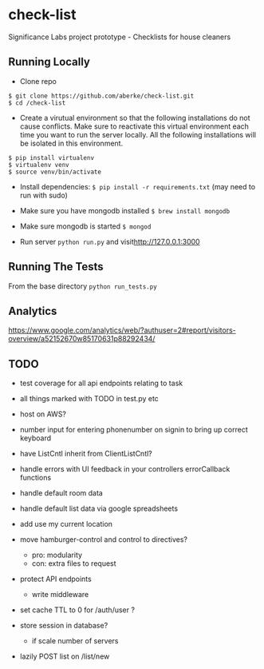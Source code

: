 check-list
==========

Significance Labs project prototype - Checklists for house cleaners


Running Locally
---

* Clone repo 

```
$ git clone https://github.com/aberke/check-list.git
$ cd /check-list
```

* Create a virutual environment so that the following installations do not cause conflicts.  Make sure to reactivate this virtual environment each time you want to run the server locally.  All the following installations will be isolated in this environment.

```
$ pip install virtualenv
$ virtualenv venv
$ source venv/bin/activate
```

* Install dependencies: ```$ pip install -r requirements.txt``` (may need to run with sudo)
* Make sure you have mongodb installed ```$ brew install mongodb```
* Make sure mongodb is started ```$ mongod```

* Run server ```python run.py``` and visit<http://127.0.0.1:3000>


Running The Tests
---
From the base directory ```python run_tests.py```


Analytics
---

<https://www.google.com/analytics/web/?authuser=2#report/visitors-overview/a52152670w85170631p88292434/>



TODO
---

- test coverage for all api endpoints relating to task

- all things marked with TODO in test.py etc


- host on AWS?

- number input for entering phonenumber on signin to bring up correct keyboard

- have ListCntl inherit from ClientListCntl?

- handle errors with UI feedback in your controllers errorCallback functions


- handle default room data

- handle default list data via google spreadsheets

- add use my current location

- move hamburger-control and control to directives?
	- pro: modularity
	- con: extra files to request

- protect API endpoints
	- write middleware


- set cache TTL to 0 for /auth/user ?

- store session in database?
	- if scale number of servers

- lazily POST list on /list/new

	










